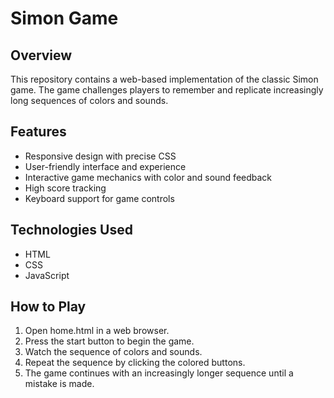 # Simon Game
## Overview
This repository contains a web-based implementation of the classic Simon game. The game challenges players to remember and replicate increasingly long sequences of colors and sounds.

## Features
- Responsive design with precise CSS
- User-friendly interface and experience
- Interactive game mechanics with color and sound feedback
- High score tracking
- Keyboard support for game controls

## Technologies Used
- HTML
- CSS
- JavaScript

## How to Play
1. Open home.html in a web browser.
2. Press the start button to begin the game.
3. Watch the sequence of colors and sounds.
4. Repeat the sequence by clicking the colored buttons.
5. The game continues with an increasingly longer sequence until a mistake is made.